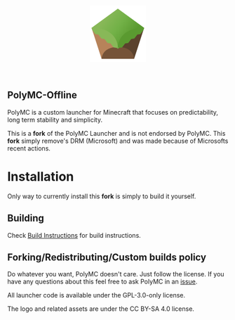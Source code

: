 <p align="center">
  <img src="./program_info/org.polymc.PolyMC.Source.svg" alt="PolyMC logo"/>
</p>
<br>

## **PolyMC-Offline**

PolyMC is a custom launcher for Minecraft that focuses on predictability, long term stability and simplicity.

This is a **fork** of the PolyMC Launcher and is not endorsed by PolyMC. 
This **fork** simply remove's DRM (Microsoft) and was made because of Microsofts recent actions.


# Installation

Only way to currently install this **fork** is simply to build it yourself.


## Building

Check [Build Instructions](https://polymc.org/wiki/development/build-instructions/) for build instructions.

## Forking/Redistributing/Custom builds policy

Do whatever you want, PolyMC doesn't care. Just follow the license. If you have any questions about this feel free to ask PolyMC in an [issue](https://github.com/PolyMC/PolyMC/issues).

All launcher code is available under the GPL-3.0-only license.
  
The logo and related assets are under the CC BY-SA 4.0 license.
